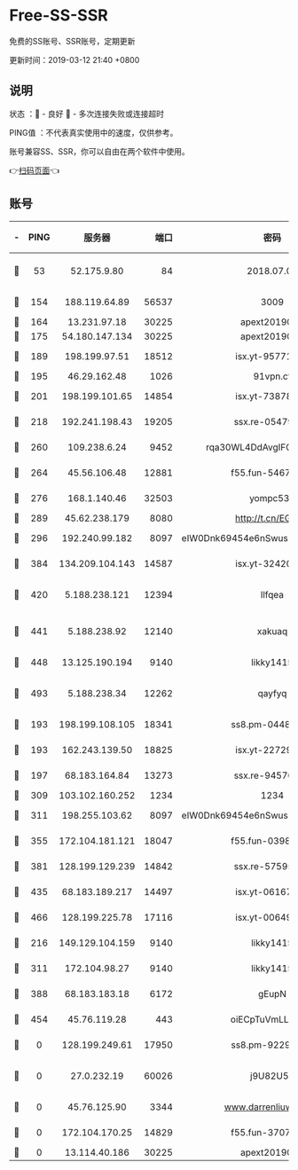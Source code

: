 # Free-SS-SSR

免费的SS账号、SSR账号，定期更新

更新时间：2019-03-12 21:40 +0800

## 说明

状态     ：🙂 - 良好 🙁 - 多次连接失败或连接超时

PING值   ：不代表真实使用中的速度，仅供参考。

账号兼容SS、SSR，你可以自由在两个软件中使用。

👉[扫码页面](https://liesauer.github.io/Free-SS-SSR/)👈

## 账号

|-|PING|服务器|端口|密码|加密方式|区域|
|:----:|:----:|:-----:|-----:|:----:|:----:|:----:|
|🙂|53|52.175.9.80|84|2018.07.07|chacha20-ietf-poly1305|HK|
|🙂|154|188.119.64.89|56537|3009|aes-256-cfb|RU|
|🙂|164|13.231.97.18|30225|apext2019006|chacha20|JP|
|🙂|175|54.180.147.134|30225|apext2019006|chacha20|KR|
|🙂|189|198.199.97.51|18512|isx.yt-95771540|aes-256-cfb|US|
|🙂|195|46.29.162.48|1026|91vpn.cf|rc4-md5|RU|
|🙂|201|198.199.101.65|14854|isx.yt-73878638|aes-256-cfb|US|
|🙂|218|192.241.198.43|19205|ssx.re-05479677|aes-256-cfb|US|
|🙂|260|109.238.6.24|9452|rqa30WL4DdAvgIFG6Fs3znzTa|aes-256-cfb|FR|
|🙂|264|45.56.106.48|12881|f55.fun-54673265|aes-256-cfb|US|
|🙂|276|168.1.140.46|32503|yompc535|aes-256-cfb|AU|
|🙂|289|45.62.238.179|8080|http://t.cn/EGJIyrl|rc4-md5|CA|
|🙂|296|192.240.99.182|8097|eIW0Dnk69454e6nSwuspv9DmS201tQ0D|aes-256-cfb|US|
|🙂|384|134.209.104.143|14587|isx.yt-32420603|aes-256-cfb|SG|
|🙂|420|5.188.238.121|12394|llfqea|chacha20-ietf-poly1305|BR|
|🙂|441|5.188.238.92|12140|xakuaq|chacha20-ietf-poly1305|BR|
|🙂|448|13.125.190.194|9140|likky1415|aes-256-cfb|KR|
|🙂|493|5.188.238.34|12262|qayfyq|chacha20-ietf-poly1305|BR|
|🙂|193|198.199.108.105|18341|ss8.pm-04487647|aes-256-cfb|US|
|🙂|193|162.243.139.50|18825|isx.yt-22729980|aes-256-cfb|US|
|🙂|197|68.183.164.84|13273|ssx.re-94570018|aes-256-cfb|US|
|🙂|309|103.102.160.252|1234|1234|rc4-md5|JP|
|🙂|311|198.255.103.62|8097|eIW0Dnk69454e6nSwuspv9DmS201tQ0D|aes-256-cfb|US|
|🙂|355|172.104.181.121|18047|f55.fun-03984569|aes-256-cfb|SG|
|🙂|381|128.199.129.239|14842|ssx.re-57595800|aes-256-cfb|SG|
|🙂|435|68.183.189.217|14497|isx.yt-06167002|aes-256-cfb|SG|
|🙂|466|128.199.225.78|17116|isx.yt-00649324|aes-256-cfb|SG|
|🙁|216|149.129.104.159|9140|likky1415|aes-256-cfb|HK|
|🙁|311|172.104.98.27|9140|likky1415|aes-256-cfb|JP|
|🙁|388|68.183.183.18|6172|gEupN|aes-256-cfb|SG|
|🙁|454|45.76.119.28|443|oiECpTuVmLLxk4Ts|aes-256-cfb|AU|
|🙁|0|128.199.249.61|17950|ss8.pm-92296749|aes-256-cfb|SG|
|🙁|0|27.0.232.19|60026|j9U82U53|xchacha20-ietf-poly1305|HK|
|🙁|0|45.76.125.90|3344|www.darrenliuwei.com|aes-256-cfb|AU|
|🙁|0|172.104.170.25|14829|f55.fun-37079700|aes-256-cfb|SG|
|🙁|0|13.114.40.186|30225|apext2019006|chacha20|JP|
